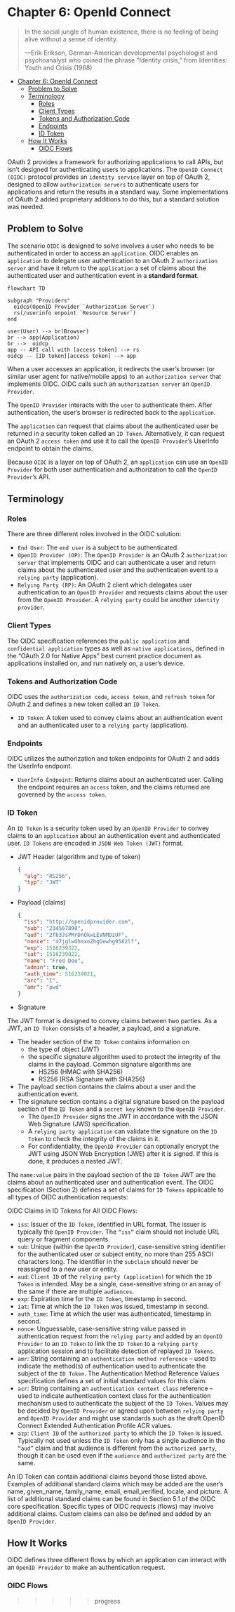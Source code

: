 # Chapter 6: OpenId Connect

> In the social jungle of human existence, there is no feeling of being alive
> without a sense of identity.
>
> —Erik Erikson, German-American developmental psychologist and psychoanalyst
> who coined the phrase “Identity crisis,” from Identities: Youth and Crisis
> (1968)

- [Chapter 6: OpenId Connect](#chapter-6-openid-connect)
  - [Problem to Solve](#problem-to-solve)
  - [Terminology](#terminology)
    - [Roles](#roles)
    - [Client Types](#client-types)
    - [Tokens and Authorization Code](#tokens-and-authorization-code)
    - [Endpoints](#endpoints)
    - [ID Token](#id-token)
  - [How It Works](#how-it-works)
    - [OIDC Flows](#oidc-flows)

OAuth 2 provides a framework for authorizing applications to call APIs, but
isn’t designed for authenticating users to applications. The
`OpenID Connect (OIDC)` protocol provides an `identity service` layer on top of
OAuth 2, designed to allow `authorization servers` to authenticate users for
applications and return the results in a standard way. Some implementations of
OAuth 2 added proprietary additions to do this, but a standard solution was
needed.

## Problem to Solve

The scenario `OIDC` is designed to solve involves a user who needs to be
authenticated in order to access an `application`. OIDC enables an `application`
to delegate user authentication to an OAuth 2 `authorization server` and have
it return to the `application` a set of claims about the authenticated user and
authentication event in a **standard format**.

```mermaid
flowchart TD

subgraph "Providers"
  oidcp(OpenID Provider `Authorization Server`)
  rs(/userinfo enpoint `Resource Server`)
end

user(User) --> br(Browser)
br --> app(Application)
br -->  oidcp
app -- API call with [access token] --> rs
oidcp -- [ID token][access token] --> app
```

When a user accesses an application, it redirects the user’s browser (or
similar user agent for native/mobile apps) to an `authorization server` that
implements OIDC. OIDC calls such an `authorization server` an `OpenID Provider`.

The `OpenID Provider` interacts with the `user` to authenticate them. After
authentication, the user’s browser is redirected back to the `application`.

The `application` can request that claims about the authenticated user be
returned in a security token called an `ID Token`. Alternatively, it can
request an OAuth 2 `access token` and use it to call the `OpenID Provider`’s
UserInfo endpoint to obtain the claims.

Because `OIDC` is a layer on top of OAuth 2, an `application` can use an
`OpenID Provider` for both user authentication and authorization to call the
`OpenID Provider`’s API.

## Terminology

### Roles

There are three different roles involved in the OIDC solution:

- `End User`: The `end user` is a subject to be authenticated.
- `OpenID Provider (OP)`:  The `OpenID Provider` is an OAuth 2
  `authorization server` that implements OIDC and can authenticate a user and
  return claims about the authenticated user and the authentication event to a
  `relying party` (application).
- `Relying Party (RP)`: An OAuth 2 client which delegates user authentication
  to an `OpenID Provider` and requests claims about the user from the
  `OpenID Provider`. A `relying party` could be another `identity provider`.

### Client Types

The OIDC specification references the `public application` and
`confidential application` types as well as `native applications`, defined in
the “OAuth 2.0 for Native Apps” best current practice document as applications
installed on, and run natively on, a user’s device.

### Tokens and Authorization Code

OIDC uses the `authorization code`, `access token`, and `refresh token` for
OAuth 2 and defines a new token called an `ID Token`.

- `ID Token`: A token used to convey claims about an authentication event and
  an authenticated user to a `relying party` (application).

### Endpoints

OIDC utilizes the authorization and token endpoints for OAuth 2 and adds the
UserInfo endpoint.

- `UserInfo Endpoint`: Returns claims about an authenticated user. Calling the
  endpoint requires an `access` token, and the claims returned are governed by
  the `access token`.

### ID Token

An `ID Token` is a security token used by an `OpenID Provider` to convey claims
to an `application` about an authentication event and authenticated user.
`ID Tokens` are encoded in `JSON Web Token (JWT)` format.

- JWT Header (algorithm and type of token)
  
  ```json
  {
    "alg": "RS256",
    "typ": "JWT"
  }
  ```

- Payload (claims)

  ```json
  {
    "iss": "http://openidprovider.com",
    "sub": "234567890",
    "aud": "2fb3JsPMrDnQkwLEVNMDzUF",
    "nonce": "47jglwOhmxoZhgOewhg9582lf",
    "exp": 1516239322,
    "iat": 1516239022,
    "name": "Fred Doe",
    "admin": true,
    "auth_time": 516239021,
    "arc": "I",
    "amr": "pwd"
  }
  ```

- Signature

The JWT format is designed to convey claims between two parties. As a JWT, an
`ID Token` consists of a header, a payload, and a signature.

- The header section of the `ID Token` contains information on
  - the type of object (JWT)
  - the specific signature algorithm used to protect the integrity of the
    claims in the payload. Common signature algorithms are
    - HS256 (HMAC with SHA256)
    - RS256 (RSA Signature with SHA256)
- The payload section contains the claims about a user and the authentication
  event.
- The signature section contains a digital signature based on the payload
  section of the `ID Token` and a `secret key` known to the `OpenID Provider`.
  - The `OpenID Provider` signs the JWT in accordance with the JSON Web
    Signature (JWS) specification.
  - A `relying party application` can validate the signature on the `ID Token`
    to check the integrity of the claims in it.
  - For confidentiality, the `OpenID Provider` can optionally encrypt the JWT
    using JSON Web Encryption (JWE) after it is signed. If this is done, it
    produces a nested JWT.

The `name:value` pairs in the payload section of the `ID Token` JWT are the
claims about an authenticated user and authentication event. The OIDC
specification (Section 2) defines a set of claims for `ID Tokens` applicable to
all types of OIDC authentication requests:

OIDC Claims in ID Tokens for All OIDC Flows:

- `iss`: Issuer of the `ID Token`, identified in URL format. The issuer is
  typically the `OpenID Provider`. The `“iss”` claim should not include URL
  query or fragment components.
- `sub`: Unique (within the `OpenID Provider`), case-sensitive string
  identifier for the authenticated user or subject entity, no more than 255
  ASCII characters long. The identifier in the `subclaim` should never be
  reassigned to a new user or entity.
- `aud`: `Client ID` of the `relying party (application)` for which the
  `ID Token` is intended. May be a single, case-sensitive string or an array of
  the same if there are multiple `audiences`.
- `exp`: Expiration time for the `ID Token`, timestamp in second.
- `iat`: Time at which the `ID Token` was issued, timestamp in second.
- `auth_time`: Time at which the user was authenticated, timestamp in second.
- `nonce`: Unguessable, case-sensitive string value passed in authentication
  request from the `relying party` and added by an `OpenID Provider` to an
  `ID Token` to link the `ID Token` to a `relying party` application session
  and to facilitate detection of replayed `ID Tokens`.
- `amr`: String containing an `authentication method reference` – used to
  indicate the method(s) of authentication used to authenticate the subject of
  the `ID Token`. The Authentication Method Reference Values specification
  defines a set of initial standard values for this claim.
- `acr`: String containing an `authentication context class` reference – used
  to indicate authentication context class for the authentication mechanism
  used to authenticate the subject of the `ID Token`. Values may be decided by
  `OpenID Provider` or agreed upon between `relying party` and `OpenID Provider`
  and might use standards such as the draft OpenID Connect Extended
  Authentication Profile ACR values.
- `azp`: `Client ID` of the `authorized party` to which the `ID Token` is
  issued. Typically not used unless the `ID Token` only has a single audience
  in the `“aud”` claim and that audience is different from the
  `authorized party`, though it can be used even if the `audience` and
  `authorized party` are the same.

An ID Token can contain additional claims beyond those listed above. Examples
of additional standard claims which may be added are the user’s name,
given_name, family_name, email, email_verified, locale, and picture. A list of
additional standard claims can be found in Section 5.1 of the OIDC core
specification. Specific types of OIDC requests (flows) may involve additional
claims. Custom claims can also be defined and added by an `OpenID Provider`.

## How It Works

OIDC defines three different flows by which an application can interact with an
`OpenID Provider` to make an authentication request.

### OIDC Flows

>>>>> progress
